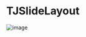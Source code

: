 # TJSlideLayout


![image](https://github.com/sunfengqian/TJSlideLayout/blob/master/screenshot.gif)
